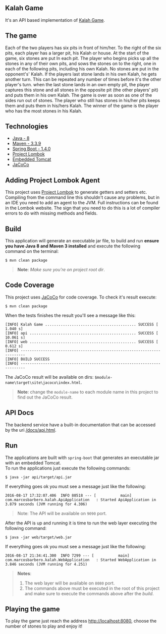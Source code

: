 Kalah Game
---
It's an API based implementation of [Kalah Game](https://en.wikipedia.org/wiki/Kalah).

The game
---
Each of the two players has six pits in front of him/her. To the right of the six pits, each player
has a larger pit, his Kalah or house. At the start of the game, six stones are put In each pit.
The player who begins picks up all the stones in any of their own pits, and sows the stones on to
the right, one in each of the following pits, including his own Kalah. No stones are put in the
opponent's' Kalah. If the players last stone lands in his own Kalah, he gets another turn. This can
be repeated any number of times before it's the other player's turn.
when the last stone lands in an own empty pit, the player captures this stone and all stones in
the opposite pit (the other players' pit) and puts them in his own Kalah.
The game is over as soon as one of the sides run out of stones. The player who still has stones
in his/her pits keeps them and puts them in his/hers Kalah. The winner of the game is the player
who has the most stones in his Kalah.

Technologies
---

   - [Java - 8](http://www.oracle.com/technetwork/pt/java/javase/downloads/jdk8-downloads-2133151.html)
   - [Maven - 3.3.9](https://maven.apache.org/download.cgi)
   - [Spring Boot - 1.4.0](http://projects.spring.io/spring-boot/)
   - [Project Lombok](https://projectlombok.org/)
   - [Embedded Tomcat](http://tomcat.apache.org/)
   - [JaCoCo](http://www.eclemma.org/jacoco/)
  
Adding Project Lombok Agent
---

This project uses [Project Lombok](http://projectlombok.org/features/index.html)
to generate getters and setters etc. Compiling from the command line this
shouldn't cause any problems, but in an IDE you need to add an agent
to the JVM. Full instructions can be found in the Lombok website. The
sign that you need to do this is a lot of compiler errors to do with
missing methods and fields.    
 
Build
---
This application will generate an executable jar file, to build and run **ensure you have Java 8 and Maven 3 installed** 
and execute the following command on the terminal:

```
$ mvn clean package
```

>**Note**: *Make sure you're on project root dir*.

Code Coverage
---
This project uses [JaCoCo](http://www.eclemma.org/jacoco/) for code coverage. To check it's result execute:

```
$ mvn clean package
```

When the tests finishes the result you'll see a message like this:
```
[INFO] Kalah Game ......................................... SUCCESS [  1.040 s]
[INFO] api ................................................ SUCCESS [ 10.061 s]
[INFO] web ................................................ SUCCESS [  0.612 s]
[INFO] ------------------------------------------------------------------------
[INFO] BUILD SUCCESS
[INFO] ------------------------------------------------------------------------
```

The JaCoCo result will be available on dirs: `$module-name\target\site\jacoco\index.html`.

>**Note**: change the `module-name` to each module name in this project to find out the JaCoCo result.

API Docs
---
The backend service have a built-in documentation that can be accessed by the uri [/docs/api.html](http://localhost:9090/docs/api.html).  

Run
---
The applications are built with `spring-boot` that generates an executable jar with an embedded Tomcat.  
To run the applications just execute the following commands:  

```
$ java -jar api/target/api.jar
```

If everything goes ok you must see a message just like the following:

```
2016-08-17 17:32:07.406  INFO 80518 --- [           main] com.marcosbarbero.kalah.ApiApplication   : Started ApiApplication in 3.879 seconds (JVM running for 4.306)
```

>Note: The API will be available on `9090` port.  

After the API is up and running it is time to run the web layer executing the following command:
```
$ java -jar web/target/web.jar
```

If everything goes ok you must see a message just like the following:
```
2016-08-17 21:34:41.300  INFO 7299 --- [           main] com.marcosbarbero.kalah.WebApplication   : Started WebApplication in 3.846 seconds (JVM running for 4.251)
```

>**Notes**:   
>1) The web layer will be available on `8080` port.  
>2) The commands above must be executed in the root of this project and make sure to execute the commands above after the *build*.

Playing the game
---
To play the game just reach the address [http://localhost:8080](http://localhost:8080), choose the number of stones to play
 and enjoy it!